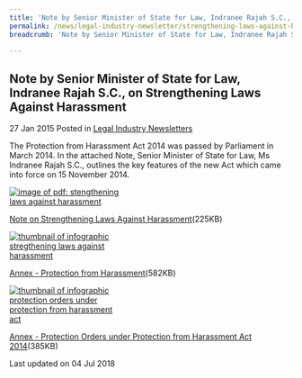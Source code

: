 ```yaml
---
title: 'Note by Senior Minister of State for Law, Indranee Rajah S.C., on Strengthening Laws Against Harassment'
permalink: /news/legal-industry-newsletter/strengthening-laws-against-harassment/
breadcrumb: 'Note by Senior Minister of State for Law, Indranee Rajah S.C., on Strengthening Laws Against Harassment'

---
```



<style>
  .image {width: 200px;}
  .image img {max-width: 100%;}
</style>

Note by Senior Minister of State for Law, Indranee Rajah S.C., on Strengthening Laws Against Harassment
---

27 Jan 2015 Posted in [Legal Industry Newsletters](/news/legal-industry-newsletters/)

The Protection from Harassment Act 2014 was passed by Parliament in March 2014. In the attached Note, Senior Minister of State for Law, Ms Indranee Rajah S.C., outlines the key features of the new Act which came into force on 15 November 2014.

<div class="image">
  <a href="/files/NotebySMSonPOHA-0618.pdf"><img src="/images/1530688744794.jpg/" alt="image of pdf: stengthening laws against harassment" title="image of pdf: stengthening laws against harassment"></a>
</div>

<a href="/files/NotebySMSonPOHA-0618.pdf">Note on Strengthening Laws Against Harassment</a>(225KB)


<div class="image">
  <a href="/files/2NotebySMS_Harassment.pdf"><img src="/images/2422349422393.jpg/" alt="thumbnail of infographic stregthening laws against harassment" title="thumbnail of infographic stregthening laws against harassment"></a>
</div>

<a href="/files/2NotebySMS_Harassment.pdf">Annex - Protection from Harassment</a>(582KB)

<div class="image">
  <a href="/files/3msd061_minlaw_infographic_annex_091215.pdf"><img src="/images/3449653777312.jpg/" alt="thumbnail of infographic protection orders under protection from harassment act" title="thumbnail of infographic protection orders under protection from harassment act"></a>
</div>

<a href="/files/3msd061_minlaw_infographic_annex_091215.pdf">Annex - Protection Orders under Protection from Harassment Act 2014</a>(385KB)

<p class="right-side-updated">Last updated on 04 Jul 2018</p>
